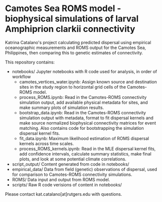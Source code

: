 # Camotes Sea ROMS model - biophysical simulations of larval Amphiprion clarkii connectivity
Katrina Catalano's project calculating predicted dispersal using empirical oceanographic measurements and ROMS output for the Camotes Sea, Philippines, then comparing this to genetic estimates of connectivity.

This repository contains:
- notebooks/ Jupyter notebooks with R code used for analysis, in order of workflow
  - camotes_vertices_water.ipynb: Assign known source and destination sites in the study region to horizontal grid cells of the Camotes-ROMS model.  
  - process_ROMS.ipynb: Read in the Camotes-ROMS connectivity simulation output, add available physical metadata for sites, and make summary plots of simulation results. 
  - bootstrap_data.ipynb: Read in the Camotes-ROMS connectivity simulation output with metadata, format to fit dispersal kernels and make source normalized biophysical connectivity matrices for event matching. Also contains code for bootstrapping the simulation dispersal kernel fits.
  - fit_data.ipynb: Maximum likelihood estimation of ROMS dispersal kernels across time scales.
  - process_ROMS_kernels.ipynb: Read in the MLE dispersal kernel fits, add confidence intervals, calculate summary statistics, make final plots, and look at some potential climate correlations.
- script_output/ Content generated from code in notebooks/
- empirical_data/ Data from field (genetic) observations of dispersal, used for comparison to Camotes-ROMS connectivity simulations.
- ROMS/ Data input and output from ROMS model.
- scripts/ Raw R code verisions of content in notebooks/

Please contact kat.catalano[at]rutgers.edu with questions.
